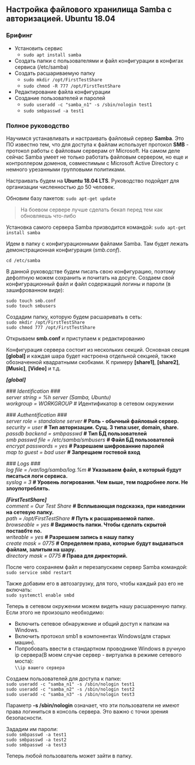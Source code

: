 ## Настройка файлового хранилища Samba с авторизацией. Ubuntu 18.04
### Брифинг  
+ Установить сервис
  + ```sudo apt install samba```
+ Создать папки с пользователями и файл конфигурации в конфигах сервиса (/etc/samba)
+ Создать расшариваемую папку
  + ```sudo mkdir /opt/FirstTestShare```
  + ```sudo chmod -R 777 /opt/FirstTestShare```
+ Редактирование файла конфигурации  
+ Создание пользователей и паролей
  + ```sudo useradd -c "samba_n1" -s /sbin/nologin test1```
  + ```sudo smbpasswd -a test1```

### Полное руководство  

Научимся устанавливать и настраивать файловый сервер **Samba**. Это ПО известно тем, что для доступа к файлам использует протокол **SMB** - протокол работы с файловым серверам от Microsoft. На самом деле сейчас Samba умеет не только работать файловым сервером, но еще и контроллером доменов, совместимым с Microsoft Active Directory с немного урезанными групповыми политиками.

Настраивать будем на **Ubuntu 18.04 LTS**. Руководство подойдет для организации численностью до 50 человек.

Обновим базу пакетов:
```sudo apt-get update ```

>На боевом сервере лучше сделать бекап перед тем как обновляешь что-либо

Установка самого сервера Samba призводится командой:
```sudo apt-get install samba ```

Идем в папку с конфигурационными файлами Samba. Там будет лежать демонстрационная конфигурация (*smb.conf*).

```cd /etc/samba ```

В данной руководстве будем писать свою конфигурацию, поэтому дефолтную можем сохранить и почитать на досуге.
Создаем свой конфигурационный файл и файл содержащий логины и пароли (в зашифрованном виде):

```sudo touch smb.conf```<br>
```sudo touch smbusers```

Создадим папку, которую будем расшаривать в сеть:<br>
```sudo mkdir /opt/FirstTestShare ```<br>
```sudo chmod 777 /opt/FirstTestShare```<br>

Открываем **smb.conf** и приступаем к редактированию<br>

Конфигурация сервера состоит из нескольких секций. Основная секция **[global]** и каждая шара будет настроена отдельной секцией, также обозначенной квадратными скобками. К примеру **[share1]**, **[share2]**, **[Music]**, **[Video]** и т.д.<br>

***[global]***

*### Identification ###*  
*server string = %h server (Samba, Ubuntu)*     
*workgroup = WORKGROUP* # Идентификатор в сетевом окружении<br>  

*### Authentification ###*  
*server role = standalone server* **# Роль - обычный файловый сервер.**   
*security = user* **# Тип авторизации. Сущ. 3 типа:user, domain, share.**      
*passdb backend = smbpasswd* **# Тип БД пользователей**   
*smb passwd file = /etc/samba/smbusers* **# Файл БД пользователей**    
*encrypt passwords = yes*               **#  Разрешаем шифрованние паролей**    
*map to guest = bad user*               **# Запрещаем гостевой вход**   

*### Logs ###*  
*log file = /var/log/samba/log.%m* **# Указываем файл, в который будут писаться логи сервиса.**    
*syslog = 3* **# Уровень логирования. Чем выше, тем подробнее логи. Не злоупотреблять.**  

***[FirstTestShare]***  
*comment = Our Test Share* **# Всплывающая подсказка, при наведении на  сетевую папку.**   
*path = /opt/FirstTestShare* **# Путь к расшариваемой папке.**    
*browseable = yes* **# Видимость папки. Чтобы сделать скрытой поставбте no.**    
*writeable = yes* **# Разрешаем запись в нашу папку**    
*create mask = 0775* **# Определяем права, которые будут выдаваться файлам, залитым на шару.**    
*directory mask = 0775* **# Права для директорий.**    

После чего сохраняем файл и перезапускаем сервер Samba командой:    
```sudo service smbd restart ``` <br>

Также добавим его в автозагрузку, для того, чтобы каждый раз его не включать:  
```sudo systemctl enable smbd``` <br>   
 
 Теперь в сетевом окружении можем видеть нашу расшаренную папку. Если этого не произошло необходимо:
 + Включить сетевое обнаружение и общий доступ к папкам на Windows.  
 + Включить протокол smb1 в компонентах Windows(для старых машин).
 + Попробовать ввести в стандартном проводнике Windows в ручную ip сервера(В моем случае сервер - виртуалка в режиме сетевого моста):  
 ```\\ip вашего сервера```
 
 Создаем пользователей для доступа к папке:  
 ```sudo useradd -c "samba_n1" -s /sbin/nologin test1```  
 ```sudo useradd -c "samba_n2" -s /sbin/nologin test2```  
 ```sudo useradd -c "samba_n3" -s /sbin/nologin test3```
 
 Параметр **-s /sbin/nologin** означает, что эти пользователи не имеют права логиниться в консоль сервера. Это важно с точки зрения безопасности.  
   
 Зададим им пароли:  
 ```sudo smbpasswd -a test1 ```  
 ```sudo smbpasswd -a test2 ```  
 ```sudo smbpasswd -a test3 ```  
 
 Теперь любой пользователь может зайти в папку.
 
 
 
 
 
 


